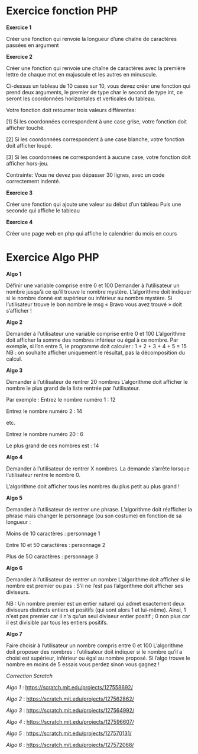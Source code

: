 # Exercice fonction PHP
**Exercice 1**

Créer une fonction qui renvoie la longueur d’une chaîne de caractères passées en argument

**Exercice 2**

Créer une fonction qui renvoie une chaîne de caractères avec la première lettre de chaque mot en
majuscule et les autres en minuscule.

Ci-dessus un tableau de 10 cases sur 10, vous devez créer une fonction qui prend deux arguments, le premier de type char le second de type int, ce seront les coordonnées horizontales et verticales du tableau.

Votre fonction doit retourner trois valeurs différentes:

[1] Si les coordonnées correspondent à une case grise, votre fonction doit afficher touché. 

[2] Si les coordonnées correspondent à une case blanche, votre fonction doit afficher loupé.

[3] Si les coordonnées ne correspondent à aucune case, votre fonction doit afficher hors-jeu.

Contrainte: Vous ne devez pas dépasser 30 lignes, avec un code correctement indenté.

**Exercice 3**

Créer une fonction qui ajoute une valeur au début d’un tableau
Puis une seconde qui affiche le tableau

**Exercice 4**

Créer une page web en php qui affiche le calendrier du mois en cours

# Exercice Algo PHP

**Algo 1**

Définir une variable comprise entre 0 et 100
Demander à l’utilisateur un nombre jusqu’à ce qu’il trouve le nombre mystère.
L’algorithme doit indiquer si le nombre donné est supérieur ou inférieur au nombre mystère.
Si l’utilisateur trouve le bon nombre le msg « Bravo vous avez trouvé » doit s’afficher !

**Algo 2**

Demander à l’utilisateur une variable comprise entre 0 et 100
L’algorithme doit afficher la somme des nombres inférieur ou égal à ce nombre.
Par exemple, si l’on entre 5, le programme doit calculer : 1 + 2 + 3 + 4 + 5 = 15
NB : on souhaite afficher uniquement le résultat, pas la décomposition du calcul.

**Algo 3**

Demander à l’utilisateur de rentrer 20 nombres
L’algorithme doit afficher le nombre le plus grand de la liste rentrée par l’utilisateur.

Par exemple : Entrez le nombre numéro 1 : 12

Entrez le nombre numéro 2 : 14

etc.

Entrez le nombre numéro 20 : 6

Le plus grand de ces nombres est : 14

**Algo 4**

Demander à l’utilisateur de rentrer X nombres. La demande s’arrête lorsque l’utilisateur rentre le nombre 0.

L’algorithme doit afficher tous les nombres du plus petit au plus grand !

**Algo 5**

Demander à l’utilisateur de rentrer une phrase.
L’algorithme doit réafficher la phrase mais changer le personnage (ou son costume) en fonction de sa
longueur :

Moins de 10 caractères : personnage 1

Entre 10 et 50 caractères : personnage 2

Plus de 5O caractères : personnage 3

**Algo 6**

Demander à l’utilisateur de rentrer un nombre
L’algorithme doit afficher si le nombre est premier ou pas :
S’il ne l’est pas l’algorithme doit afficher ses diviseurs.

NB : Un nombre premier est un entier naturel qui admet exactement deux diviseurs distincts entiers et positifs (qui sont alors 1 et lui-même). 
Ainsi, 1 n'est pas premier car il n'a qu'un seul diviseur entier positif ;
0 non plus car il est divisible par tous les entiers positifs.

**Algo 7**

Faire choisir à l’utilisateur un nombre compris entre 0 et 100
L’algorithme doit proposer des nombres : l’utilisateur doit indiquer si le nombre qu’il a choisi est supérieur, inférieur ou égal au nombre proposé.
Si l’algo trouve le nombre en moins de 5 essais vous perdez sinon vous gagnez !


*Correction Scratch*

*Algo 1* : https://scratch.mit.edu/projects/127558692/

*Algo 2* : https://scratch.mit.edu/projects/127562862/

*Algo 3* : https://scratch.mit.edu/projects/127564992/

*Algo 4* : https://scratch.mit.edu/projects/127596607/

*Algo 5* : https://scratch.mit.edu/projects/127570131/

*Algo 6* : https://scratch.mit.edu/projects/127572068/